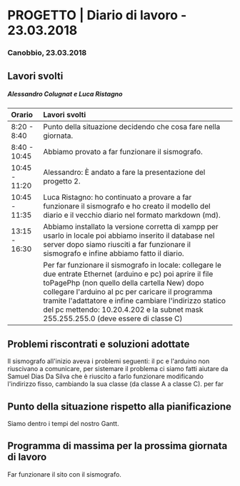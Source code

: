 # PROGETTO | Diario di lavoro - 23.03.2018

### Canobbio, 23.03.2018


## Lavori svolti


##### Alessandro Colugnat e  Luca Ristagno
| **Orario**     | **Lavori svolti** |
| :------------- | :---------------- |
| 8:20 - 8:40    |   Punto della situazione decidendo che cosa fare nella giornata.  |
| 8:40 - 10:45   |   Abbiamo provato a far funzionare il sismografo. |
| 10:45 - 11:20   | Alessandro: È andato a fare la presentazione del progetto 2.    |
| 10:45 - 11:35   |  Luca Ristagno: ho continuato a provare a far funzionare il sismografo e ho creato il modello del diario e il vecchio diario nel formato markdown (md).|
| 13:15 - 16:30  |  Abbiamo installato la versione corretta di xampp per usarlo in locale poi abbiamo inserito il database nel server dopo siamo riusciti a far funzionare il sismografo e infine abbiamo fatto il diario.   |
|   | Per far funzionare il sismografo in locale: collegare le due entrate Ethernet (arduino e pc) poi aprire il file toPagePhp (non quello della cartella New) dopo collegare l'arduino al pc per caricare il programma tramite l'adattatore e infine cambiare l'indirizzo statico del pc mettendo: 10.20.4.202 e la subnet mask 255.255.255.0 (deve essere di classe C)  |





##  Problemi riscontrati e soluzioni adottate
  Il sismografo all'inizio aveva i problemi seguenti: il pc e l'arduino non riuscivano a comunicare, per sistemare il problema ci siamo fatti aiutare da Samuel Dias Da Silva che è riuscito a farlo funzionare modificando l'indirizzo fisso, cambiando la sua classe (da classe A a classe C).
  per far  

##  Punto della situazione rispetto alla pianificazione
  Siamo dentro i tempi del nostro Gantt.

## Programma di massima per la prossima giornata di lavoro
  Far funzionare il sito con il sismografo.
